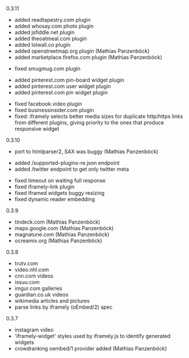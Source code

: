 0.3.11

 + added readtapestry.com plugin
 + added whosay.com photo plugin
 + added jsfiddle.net plugin
 + added theoatmeal.com plugin
 + added lolwall.co plugin
 + added openstreetmap.org plugin (Mathias Panzenböck)
 + added marketplace.firefox.com plugin (Mathias Panzenböck)
 * fixed smugmug.com plugin
 + added pinterest.com pin-board widget plugin
 + added pinterest.com user widget plugin
 + added pinterest.com pin widget plugin
 * fixed facebook.video plugin
 * fixed businessinsider.com plugin
 * fixed: iframely selects better media sizes for duplicate http/https links from different plugins, giving priority to the ones that produce responsive widget

0.3.10

 * port to htmlparser2, SAX was buggy (Mathias Panzenböck)
 + added /supported-plugins-re.json endpoint
 + added /twitter endpoint to get only twitter meta
 * fixed timeout on waiting full response
 * fixed iframely-link plugin
 * fixed iframed widgets buggy resizing
 * fixed dynamic reader embedding

0.3.9

 + tindeck.com (Mathias Panzenböck)
 + maps.google.com (Mathias Panzenböck)
 + magnatune.com (Mathias Panzenböck)
 + ocreamix.org (Mathias Panzenböck)

0.3.8

 + trutv.com
 + video.nhl.com
 + cnn.com videos
 + issuu.com
 + imgur.com galleries
 + guardian.co.uk videos
 + wikimedia articles and pictures
 + parse links by iframely (oEmbed/2) spec

0.3.7

 + instagram video
 + 'iframely-widget' styles used by iframely.js to identify generated widgets
 + crowdranking oembed/1 provider added (Mathias Panzenböck)